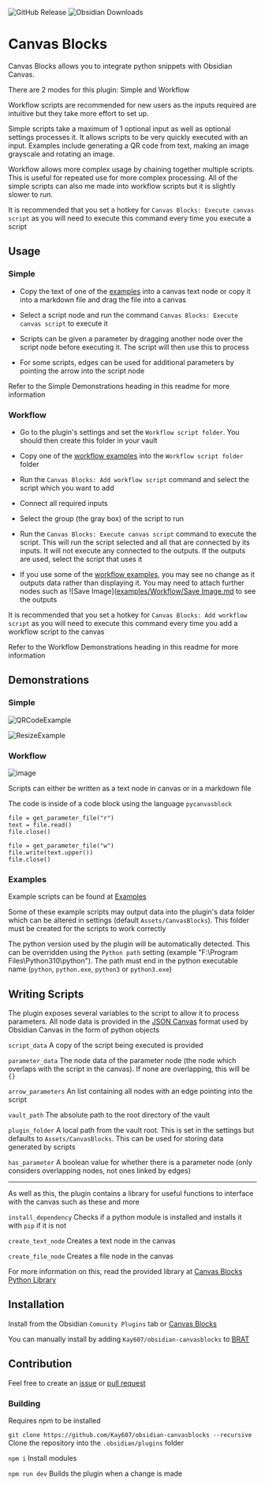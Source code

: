 ![GitHub Release](https://img.shields.io/github/v/release/Kay607/obsidian-canvasblocks)
![Obsidian Downloads](https://img.shields.io/badge/dynamic/json?logo=obsidian&color=%23483699&label=downloads&query=%24%5B%22canvasblocks%22%5D.downloads&url=https%3A%2F%2Fraw.githubusercontent.com%2Fobsidianmd%2Fobsidian-releases%2Fmaster%2Fcommunity-plugin-stats.json)

# Canvas Blocks
Canvas Blocks allows you to integrate python snippets with Obsidian Canvas.

There are 2 modes for this plugin: Simple and Workflow

Workflow scripts are recommended for new users as the inputs required are intuitive but they take more effort to set up.

Simple scripts take a maximum of 1 optional input as well as optional settings processes it. It allows scripts to be very quickly executed with an input. Examples include generating a QR code from text, making an image grayscale and rotating an image.

Workflow allows more complex usage by chaining together multiple scripts. This is useful for repeated use for more complex processing. All of the simple scripts can also me made into workflow scripts but it is slightly slower to run.

It is recommended that you set a hotkey for `Canvas Blocks: Execute canvas script` as you will need to execute this command every time you execute a script

## Usage
### Simple

- Copy the text of one of the [examples](examples/Simple) into a canvas text node or copy it into a markdown file and drag the file into a canvas

- Select a script node and run the command `Canvas Blocks: Execute canvas script` to execute it

- Scripts can be given a parameter by dragging another node over the script node before executing it. The script will then use this to process

- For some scripts, edges can be used for additional parameters by pointing the arrow into the script node

Refer to the Simple Demonstrations heading in this readme for more information

### Workflow

- Go to the plugin's settings and set the `Workflow script folder`. You should then create this folder in your vault

- Copy one of the [workflow examples](examples/Workflow) into the `Workflow script folder` folder

- Run the `Canvas Blocks: Add workflow script` command and select the script which you want to add

- Connect all required inputs

- Select the group (the gray box) of the script to run

- Run the `Canvas Blocks: Execute canvas script` command to execute the script. This will run the script selected and all that are connected by its inputs. It will not execute any connected to the outputs. If the outputs are used, select the script that uses it

- If you use some of the [workflow examples](examples/Workflow), you may see no change as it outputs data rather than displaying it. You may need to attach further nodes such as ![Save Image]([examples/Workflow/Save Image.md](https://github.com/Kay607/obsidian-canvasblocks/blob/main/examples/Workflow/Save%20Image.md) to see the outputs

It is recommended that you set a hotkey for `Canvas Blocks: Add workflow script` as you will need to execute this command every time you add a workflow script to the canvas

Refer to the Workflow Demonstrations heading in this readme for more information

## Demonstrations
### Simple
![QRCodeExample](https://github.com/Kay607/obsidian-canvasblocks/assets/54263177/fe01115b-3b0a-449e-b09b-1c8ec78a4334)

![ResizeExample](https://github.com/Kay607/obsidian-canvasblocks/assets/54263177/6a768dcb-96c3-4d84-bde0-8538bc88010a)

### Workflow
![image](https://github.com/Kay607/obsidian-canvasblocks/assets/54263177/1a4f1235-3be4-4304-a126-e9658feb6cdb)


Scripts can either be written as a text node in canvas or in a markdown file

The code is inside of a code block using the language `pycanvasblock`

```pycanvasblock
file = get_parameter_file("r")
text = file.read()
file.close()

file = get_parameter_file("w")
file.write(text.upper())
file.close()
```

### Examples
Example scripts can be found at [Examples](examples)

Some of these example scripts may output data into the plugin's data folder which can be altered in settings (default `Assets/CanvasBlocks`). This folder must be created for the scripts to work correctly

The python version used by the plugin will be automatically detected. This can be overridden using the `Python path` setting (example "F:\Program Files\Python310\python"). The path must end in the python executable name (`python`, `python.exe`, `python3` or `python3.exe`)

## Writing Scripts

The plugin exposes several variables to the script to allow it to process parameters. All node data is provided in the [JSON Canvas](https://jsoncanvas.org/) format used by Obsidian Canvas in the form of python objects

`script_data` A copy of the script being executed is provided

`parameter_data` The node data of the parameter node (the node which overlaps with the script in the canvas). If none are overlapping, this will be `{}`

`arrow_parameters` An list containing all nodes with an edge pointing into the script

`vault_path` The absolute path to the root directory of the vault

`plugin_folder` A local path from the vault root. This is set in the settings but defaults to `Assets/CanvasBlocks`. This can be used for storing data generated by scripts

`has_parameter` A boolean value for whether there is a parameter node (only considers overlapping nodes, not ones linked by edges)

---

As well as this, the plugin contains a library for useful functions to interface with the canvas such as these and more

`install_dependency` Checks if a python module is installed and installs it with `pip` if it is not

`create_text_node` Creates a text node in the canvas

`create_file_node` Creates a file node in the canvas

For more information on this, read the provided library at [Canvas Blocks Python Library](resources/canvasblocks-python-lib.py)


## Installation

Install from the Obsidian `Comunity Plugins` tab or [Canvas Blocks](https://obsidian.md/plugins?id=canvasblocks)

You can manually install by adding `Kay607/obsidian-canvasblocks` to [BRAT](https://github.com/TfTHacker/obsidian42-brat)

## Contribution

Feel free to create an [issue](https://github.com/Kay607/obsidian-canvasblocks/issues) or [pull request](https://github.com/Kay607/obsidian-canvasblocks/pulls)

### Building

Requires npm to be installed

`git clone https://github.com/Kay607/obsidian-canvasblocks --recursive` Clone the repository into the `.obsidian/plugins` folder

`npm i` Install modules

`npm run dev` Builds the plugin when a change is made


